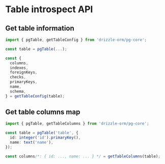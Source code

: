 # Table introspect API

## Get table information

```ts
import { pgTable, getTableConfig } from 'drizzle-orm/pg-core';

const table = pgTable(...);

const {
  columns,
  indexes,
  foreignKeys,
  checks,
  primaryKeys,
  name,
  schema,
} = getTableConfig(table);
```

## Get table columns map

```ts
import { pgTable, getTableColumns } from 'drizzle-orm/pg-core';

const table = pgTable('table', {
  id: integer('id').primaryKey(),
  name: text('name'),
});

const columns/*: { id: ..., name: ... } */ = getTableColumns(table);
```
